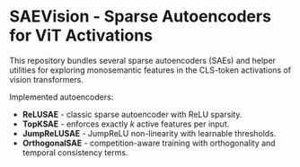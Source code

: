 # SAEVision - Sparse Autoencoders for ViT Activations

This repository bundles several sparse autoencoders (SAEs) and helper utilities for exploring monosemantic features in the CLS-token activations of vision transformers.

Implemented autoencoders:

* **ReLUSAE** - classic sparse autoencoder with ReLU sparsity.
* **TopKSAE** - enforces exactly *k* active features per input.
* **JumpReLUSAE** - JumpReLU non-linearity with learnable thresholds.
* **OrthogonalSAE** - competition-aware training with orthogonality and temporal consistency terms.
